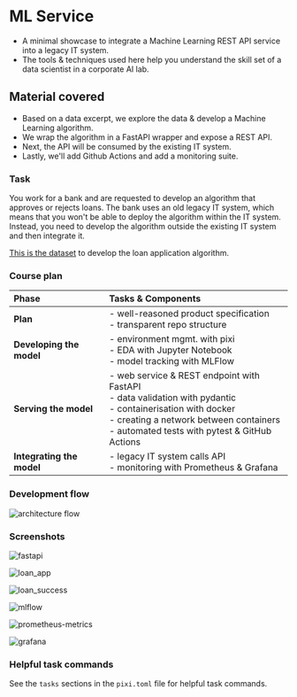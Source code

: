 # ML Service

- A minimal showcase to integrate a Machine Learning
  REST API service into a legacy IT system.
- The tools & techniques used here help you understand the
  skill set of a data scientist in a corporate AI lab.

## Material covered

- Based on a data excerpt, we explore the data & develop a Machine Learning algorithm.
- We wrap the algorithm in a FastAPI wrapper and expose a REST API.
- Next, the API will be consumed by the existing IT system.
- Lastly, we'll add Github Actions and add a monitoring suite.

### Task

You work for a bank and are requested to develop an algorithm that approves
or rejects loans. The bank uses an old legacy IT system, which means that
you won't be able to deploy the algorithm within the IT system. Instead,
you need to develop the algorithm outside the existing IT system
and then integrate it.

[This is the dataset](https://www.kaggle.com/datasets/anishdevedward/loan-approval-dataset)
to develop the loan application algorithm.

### Course plan

| Phase | Tasks & Components |
| :--- | :--- |
| **Plan** | - well-reasoned product specification<br> - transparent repo structure |
| **Developing the model** | - environment mgmt. with pixi<br>- EDA with Jupyter Notebook<br>- model tracking with MLFlow |
| **Serving the model** | - web service & REST endpoint with FastAPI<br>- data validation with pydantic<br>- containerisation with docker<br>- creating a network between containers<br>- automated tests with pytest & GitHub Actions |
| **Integrating the model** | - legacy IT system calls API<br>- monitoring with Prometheus & Grafana |

### Development flow

![architecture flow](./docs/imgs/25_10-architecture.png)

### Screenshots

![fastapi](./docs/imgs/screenshot-api.png)

![loan_app](./docs/imgs/screenshot-loan_app.png)

![loan_success](./docs/imgs/screenshot-loan-success.png)

![mlflow](./docs/imgs/screenshot-mlflow.png)

![prometheus-metrics](./docs/imgs/screenshot-prometheus-metrics.png)

![grafana](./docs/imgs/screenshot-grafana.png)

### Helpful task commands

See the `tasks` sections in the `pixi.toml` file for helpful task commands.
